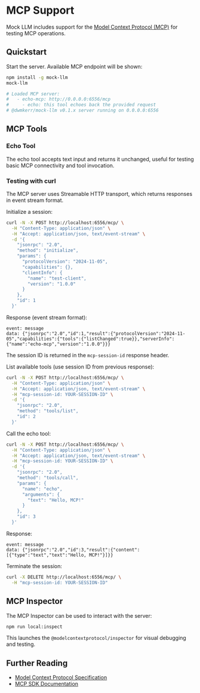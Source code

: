 # MCP Support

Mock LLM includes support for the [Model Context Protocol (MCP)](https://modelcontextprotocol.io) for testing MCP operations.

## Quickstart

Start the server. Available MCP endpoint will be shown:

```bash
npm install -g mock-llm
mock-llm

# Loaded MCP server:
#   - echo-mcp: http://0.0.0.0:6556/mcp
#     - echo: this tool echoes back the provided request
# @dwmkerr/mock-llm v0.1.x server running on 0.0.0.0:6556
```

## MCP Tools

### Echo Tool

The echo tool accepts text input and returns it unchanged, useful for testing basic MCP connectivity and tool invocation.

### Testing with curl

The MCP server uses Streamable HTTP transport, which returns responses in event stream format.

Initialize a session:

```bash
curl -N -X POST http://localhost:6556/mcp/ \
  -H "Content-Type: application/json" \
  -H "Accept: application/json, text/event-stream" \
  -d '{
    "jsonrpc": "2.0",
    "method": "initialize",
    "params": {
      "protocolVersion": "2024-11-05",
      "capabilities": {},
      "clientInfo": {
        "name": "test-client",
        "version": "1.0.0"
      }
    },
    "id": 1
  }'
```

Response (event stream format):

```
event: message
data: {"jsonrpc":"2.0","id":1,"result":{"protocolVersion":"2024-11-05","capabilities":{"tools":{"listChanged":true}},"serverInfo":{"name":"echo-mcp","version":"1.0.0"}}}
```

The session ID is returned in the `mcp-session-id` response header.

List available tools (use session ID from previous response):

```bash
curl -N -X POST http://localhost:6556/mcp/ \
  -H "Content-Type: application/json" \
  -H "Accept: application/json, text/event-stream" \
  -H "mcp-session-id: YOUR-SESSION-ID" \
  -d '{
    "jsonrpc": "2.0",
    "method": "tools/list",
    "id": 2
  }'
```

Call the echo tool:

```bash
curl -N -X POST http://localhost:6556/mcp/ \
  -H "Content-Type: application/json" \
  -H "Accept: application/json, text/event-stream" \
  -H "mcp-session-id: YOUR-SESSION-ID" \
  -d '{
    "jsonrpc": "2.0",
    "method": "tools/call",
    "params": {
      "name": "echo",
      "arguments": {
        "text": "Hello, MCP!"
      }
    },
    "id": 3
  }'
```

Response:

```
event: message
data: {"jsonrpc":"2.0","id":3,"result":{"content":[{"type":"text","text":"Hello, MCP!"}]}}
```

Terminate the session:

```bash
curl -X DELETE http://localhost:6556/mcp/ \
  -H "mcp-session-id: YOUR-SESSION-ID"
```

## MCP Inspector

The MCP Inspector can be used to interact with the server:

```bash
npm run local:inspect
```

This launches the `@modelcontextprotocol/inspector` for visual debugging and testing.

## Further Reading

- [Model Context Protocol Specification](https://modelcontextprotocol.io)
- [MCP SDK Documentation](https://github.com/modelcontextprotocol/sdk)
